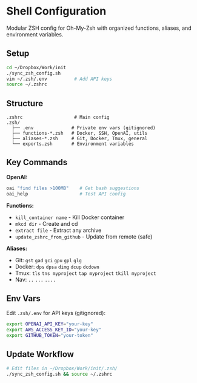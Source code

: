 # Shell Configuration

Modular ZSH config for Oh-My-Zsh with organized functions, aliases, and environment variables.

## Setup

```bash
cd ~/Dropbox/Work/init
./sync_zsh_config.sh
vim ~/.zsh/.env          # Add API keys
source ~/.zshrc
```

## Structure

```
.zshrc                   # Main config
.zsh/
  ├── .env              # Private env vars (gitignored)
  ├── functions-*.zsh   # Docker, SSH, OpenAI, utils
  ├── aliases-*.zsh     # Git, Docker, Tmux, general
  └── exports.zsh       # Environment variables
```

## Key Commands

**OpenAI:**
```bash
oai "find files >100MB"    # Get bash suggestions
oai_help                   # Test API config
```

**Functions:**
- `kill_container name` - Kill Docker container
- `mkcd dir` - Create and cd
- `extract file` - Extract any archive
- `update_zshrc_from_github` - Update from remote (safe)

**Aliases:**
- Git: `gst` `gad` `gci` `gpu` `gpl` `glg`
- Docker: `dps` `dpsa` `dimg` `dcup` `dcdown`
- Tmux: `tls` `tns myproject` `tap myproject` `tkill myproject`
- Nav: `..` `...` `....`

## Env Vars

Edit `.zsh/.env` for API keys (gitignored):
```bash
export OPENAI_API_KEY="your-key"
export AWS_ACCESS_KEY_ID="your-key"
export GITHUB_TOKEN="your-token"
```

## Update Workflow

```bash
# Edit files in ~/Dropbox/Work/init/.zsh/
./sync_zsh_config.sh && source ~/.zshrc
```

